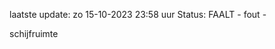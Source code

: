 laatste update: 
zo 15-10-2023 23:58   uur 
Status: FAALT - fout - 
<div class="service R">schijfruimte</div>